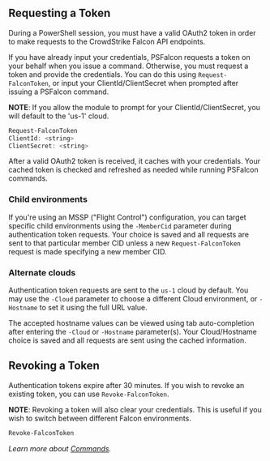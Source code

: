 ## Requesting a Token
During a PowerShell session, you must have a valid OAuth2 token in order to make requests to the CrowdStrike Falcon API endpoints.

If you have already input your credentials, PSFalcon requests a token on your behalf when you issue a command. Otherwise, you must request a token and provide the credentials. You can do this using `Request-FalconToken`, or input your ClientId/ClientSecret when prompted after issuing a PSFalcon command.

**NOTE**: If you allow the module to prompt for your ClientId/ClientSecret, you will default to the 'us-1' cloud.

```powershell
Request-FalconToken
ClientId: <string>
ClientSecret: <string>
```

After a valid OAuth2 token is received, it caches with your credentials. Your cached token is checked and refreshed as needed while running PSFalcon commands.

### Child environments
If you're using an MSSP ("Flight Control") configuration, you can target specific child environments using the `-MemberCid` parameter during authentication token requests. Your choice is saved and all requests are sent to that particular member CID unless a new `Request-FalconToken` request is made specifying a new member CID.

### Alternate clouds
Authentication token requests are sent to the `us-1` cloud by default. You may use the `-Cloud` parameter to choose a different Cloud environment, or `-Hostname` to set it using the full URL value.

The accepted hostname values can be viewed using tab auto-completion after entering the `-Cloud` or `-Hostname` parameter(s). Your Cloud/Hostname choice is saved and all requests are sent using the cached information.

## Revoking a Token
Authentication tokens expire after 30 minutes. If you wish to revoke an existing token, you can use `Revoke-FalconToken`.

**NOTE**: Revoking a token will also clear your credentials. This is useful if you wish to switch between different Falcon environments.
```powershell
Revoke-FalconToken
```
_Learn more about [Commands](https://github.com/CrowdStrike/psfalcon/wiki/Commands)._